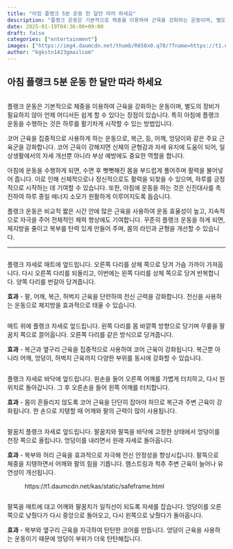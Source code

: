 ```yaml
---
title: "아침 플랭크 5분 운동 한 달만 따라 하세요"
description: "플랭크 운동은 기본적으로 체중을 이용하여 근육을 강화하는 운동이며, 별도의 장비가 필요하지 않아 언제 어디서든 쉽게 할 수 있다는 장점이 있습니다. 특히 아침에 플랭크 운동을 수행하는 것은 하루를 활기차게 시작할 수 있는 방법입니다."
date: 2025-01-19T04:36:00+09:00
draft: false
categories: ["entertainment"]
images: ["https://img4.daumcdn.net/thumb/R658x0.q70/?fname=https://t1.daumcdn.net/news/202412/14/tenbody/20241214073107178tmmh.jpg", "https://t1.daumcdn.net/news/202412/14/tenbody/20241214073107412yqgg.gif", "https://t1.daumcdn.net/news/202412/14/tenbody/20241214073107708mzyb.gif", "https://t1.daumcdn.net/news/202412/14/tenbody/20241214073108382pyhf.gif", "https://t1.daumcdn.net/news/202412/14/tenbody/20241214073108631ehbh.gif"]
author: "kgkstn1423gmailcom"
---
```


<h2 >아침 플랭크 5분 운동 한 달만 따라 하세요</h2> <figure ><img src="https://img4.daumcdn.net/thumb/R658x0.q70/?fname=https://t1.daumcdn.net/news/202412/14/tenbody/20241214073107178tmmh.jpg" alt=""/></figure> <p>플랭크 운동은 기본적으로 체중을 이용하여 근육을 강화하는 운동이며, 별도의 장비가 필요하지 않아 언제 어디서든 쉽게 할 수 있다는 장점이 있습니다. 특히 아침에 플랭크 운동을 수행하는 것은 하루를 활기차게 시작할 수 있는 방법입니다.</p> <p>코어 근육을 집중적으로 사용하게 하는 운동으로, 복근, 등, 어깨, 엉덩이와 같은 주요 근육군을 강화합니다. 코어 근육이 강해지면 신체의 균형감과 자세 유지에 도움이 되어, 일상생활에서의 자세 개선뿐 아니라 부상 예방에도 중요한 역할을 합니다.</p> <p>아침에 운동을 수행하게 되면, 수면 후 뻣뻣해진 몸을 부드럽게 풀어주며 활력을 불어넣어 줍니다. 이로 인해 신체적으로나 정신적으로도 활력을 되찾을 수 있으며, 하루를 긍정적으로 시작하는 데 기여할 수 있습니다. 또한, 아침에 운동을 하는 것은 신진대사를 촉진하여 하루 종일 에너지 소모가 원활하게 이루어지도록 돕습니다.</p> <p>플랭크 운동은 비교적 짧은 시간 안에 많은 근육을 사용하여 운동 효율성이 높고, 지속적으로 자극을 주어 전체적인 체력 향상에도 기여합니다. 꾸준히 플랭크 운동을 하게 되면, 체지방을 줄이고 복부를 탄력 있게 만들어 주며, 몸의 라인과 균형을 개선할 수 있습니다.</p> <hr /> <figure ><img src="https://t1.daumcdn.net/news/202412/14/tenbody/20241214073107412yqgg.gif" alt=""/></figure> <p>플랭크 자세로 매트에 엎드립니다. 오른쪽 다리를 상체 쪽으로 당겨 가슴 가까이 가져옵니다. 다시 오른쪽 다리를 되돌리고, 이번에는 왼쪽 다리를 상체 쪽으로 당겨 반복합니다. 양쪽 다리를 번갈아 당겨줍니다.</p> <p><strong>효과</strong> - 팔, 어깨, 복근, 허벅지 근육을 단련하여 전신 근력을 강화합니다. 전신을 사용하는 운동으로 체지방을 효과적으로 태울 수 있습니다.</p> <figure ><img src="https://t1.daumcdn.net/news/202412/14/tenbody/20241214073107708mzyb.gif" alt=""/></figure> <p>매트 위에 플랭크 자세로 엎드립니다. 왼쪽 다리를 몸 바깥쪽 방향으로 당기며 무릎을 팔꿈치 쪽으로 끌어옵니다. 오른쪽 다리를 같은 방식으로 당겨줍니다.</p> <p><strong>효과</strong> - 복근과 옆구리 근육을 집중적으로 사용하여 코어 근육이 강화됩니다. 복근뿐 아니라 어깨, 엉덩이, 허벅지 근육까지 다양한 부위를 동시에 강화할 수 있습니다.</p> <figure ><img src="https://t1.daumcdn.net/news/202412/14/tenbody/20241214073108382pyhf.gif" alt=""/></figure> <p>플랭크 자세로 바닥에 엎드립니다. 왼손을 들어 오른쪽 어깨를 가볍게 터치하고, 다시 원위치로 돌아갑니다. 그 후 오른손을 들어 왼쪽 어깨를 터치합니다.</p> <p><strong>효과</strong> - 몸이 흔들리지 않도록 코어 근육을 단단히 잡아야 하므로 복근과 주변 근육이 강화됩니다. 한 손으로 지탱할 때 어깨와 팔의 근력이 많이 사용됩니다.</p> <figure ><img src="https://t1.daumcdn.net/news/202412/14/tenbody/20241214073108631ehbh.gif" alt=""/></figure> <p>팔꿈치 플랭크 자세로 엎드립니다. 팔꿈치와 팔뚝을 바닥에 고정한 상태에서 엉덩이를 천장 쪽으로 올립니다. 엉덩이를 내리면서 원래 자세로 돌아옵니다.</p> <p><strong>효과</strong> - 복부와 허리 근육을 효과적으로 자극해 전신 안정성을 향상시킵니다. 팔뚝으로 체중을 지탱하면서 어깨와 팔의 힘을 기릅니다. 햄스트링과 척추 주변 근육이 늘어나 유연성이 개선됩니다.</p> <figure ><div > https://t1.daumcdn.net/kas/static/safeframe.html </div></figure> <figure ><img src="https://t1.daumcdn.net/news/202412/14/tenbody/20241214073108995wqzf.gif" alt=""/></figure> <p>팔뚝을 매트에 대고 어깨와 팔꿈치가 일직선이 되도록 자세를 잡습니다. 엉덩이를 오른쪽으로 낮췄다가 다시 중앙으로 돌아오고, 다시 왼쪽으로 낮췄다가 돌아옵니다.</p> <p><strong>효과</strong> - 복부와 옆구리 근육을 자극하여 탄탄한 코어를 만듭니다. 엉덩이 근육을 사용하는 운동이기 때문에 엉덩이 부위가 더욱 탄탄해집니다.</p>